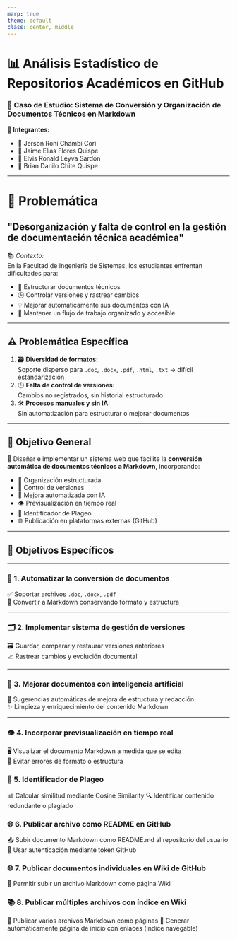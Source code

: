 ```yaml
---
marp: true
theme: default
class: center, middle
---
```


# 📊 Análisis Estadístico de Repositorios Académicos en GitHub  
### 🧪 Caso de Estudio: Sistema de Conversión y Organización de Documentos Técnicos en Markdown  
**👥 Integrantes:**  
- 👤 Jerson Roni Chambi Cori  
- 👤 Jaime Elias Flores Quispe  
- 👤 Elvis Ronald Leyva Sardon  
- 👤 Brian Danilo Chite Quispe 
---

# 🚨 Problemática  
## "Desorganización y falta de control en la gestión de documentación técnica académica"

📚 *Contexto:*  
En la Facultad de Ingeniería de Sistemas, los estudiantes enfrentan dificultades para:  
- 📎 Estructurar documentos técnicos  
- 🕒 Controlar versiones y rastrear cambios  
- 💡 Mejorar automáticamente sus documentos con IA  
- 📂 Mantener un flujo de trabajo organizado y accesible  

---

## ⚠️ Problemática Específica  

1. 🗃️ **Diversidad de formatos:**  
   Soporte disperso para `.doc`, `.docx`, `.pdf`, `.html`, `.txt` → difícil estandarización  
2. 🕒 **Falta de control de versiones:**  
   Cambios no registrados, sin historial estructurado  
3. 🛠️ **Procesos manuales y sin IA:**  
   Sin automatización para estructurar o mejorar documentos  

---

## 🎯 Objetivo General  

🧠 Diseñar e implementar un sistema web que facilite la **conversión automática de documentos técnicos a Markdown**, incorporando:  
- 🧾 Organización estructurada  
- 🔄 Control de versiones  
- 🤖 Mejora automatizada con IA  
- 👁️ Previsualización en tiempo real
- 🧠 Identificador de Plageo
- 🌐 Publicación en plataformas externas (GitHub)

---

## 📌 Objetivos Específicos  

---

### 🔄 1. Automatizar la conversión de documentos  

✅ Soportar archivos `.doc`, `.docx`, `.pdf`  
🧾 Convertir a Markdown conservando formato y estructura  

---

### 🗂️ 2. Implementar sistema de gestión de versiones  

🗃️ Guardar, comparar y restaurar versiones anteriores  
📈 Rastrear cambios y evolución documental  

---

### 🤖 3. Mejorar documentos con inteligencia artificial  

🧠 Sugerencias automáticas de mejora de estructura y redacción  
✨ Limpieza y enriquecimiento del contenido Markdown  

---

### 👁️ 4. Incorporar previsualización en tiempo real  

🖥️ Visualizar el documento Markdown a medida que se edita  
🎯 Evitar errores de formato o estructura  

### 🧠 5. Identificador de Plageo
📊 Calcular similitud mediante Cosine Similarity
🔍 Identificar contenido redundante o plagiado

### 🌐 6. Publicar archivo como README en GitHub
📤 Subir documento Markdown como README.md al repositorio del usuario
🔐 Usar autenticación mediante token GitHub

### 🌐 7. Publicar documentos individuales en Wiki de GitHub
📄 Permitir subir un archivo Markdown como página Wiki

### 📚 8. Publicar múltiples archivos con índice en Wiki
📂 Publicar varios archivos Markdown como páginas
🧭 Generar automáticamente página de inicio con enlaces (índice navegable)

